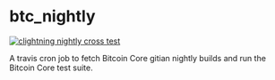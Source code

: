 # btc\_nightly

[![clightning nightly cross test](https://github.com/arowser/ln_nightly/actions/workflows/ci.yaml/badge.svg)](https://github.com/arowser/ln_nightly/actions/workflows/ci.yaml)

A travis cron job to fetch Bitcoin Core gitian nightly builds and run the
Bitcoin Core test suite.
